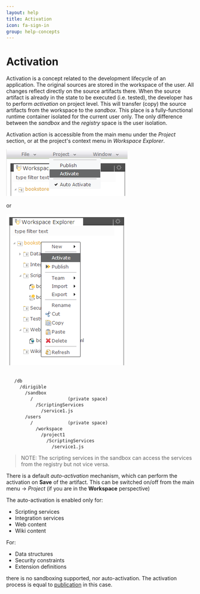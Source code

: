 ```yaml
---
layout: help
title: Activation
icon: fa-sign-in
group: help-concepts
---
```


Activation
===

Activation is a concept related to the development lifecycle of an application. The original sources are stored in the workspace of the user. All changes reflect directly on the source artifacts there. When the source artifact is already in the state to be executed (i.e. tested), the developer has to perform *activation* on project level. This will transfer (copy) the source artifacts from the workspace to the *sandbox*. This place is a fully-functional runtime container isolated for the current user only. The only difference between the *sandbox* and the *registry* space is the user isolation.

Activation action is accessible from the main menu under the *Project* section, or at the project's context menu in *Workspace Explorer*.

![Project Activate](../samples/bookstore/105_books_project_activate.png)

or

![Project Activate Popup](../samples/bookstore/107_books_project_activate_popup.png)

<pre><code>
   /db
     /dirigible
       /sandbox
         /<user>             (private space)
           /ScriptingServices
             /service1.js
       /users
         /<user>             (private space)
           /workspace
             /project1
               /ScriptingServices
                 /service1.js
</code></pre>


> NOTE: The scripting services in the sandbox can access the services from the registry but not vice versa.

There is a default *auto-activation* mechanism, which can perform the activation on **Save** of the artifact. This can be switched on/off from the main menu -> *Project* (if you are in the **Workspace** perspective)


The auto-activation is enabled only for:

*	Scripting services
*	Integration services
*	Web content
*	Wiki content
 
For:

*	Data structures
*	Security constraints
*	Extension definitions

there is no sandboxing supported, nor auto-activation. The activation process is equal to [publication](publication.html) in this case.

